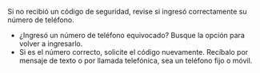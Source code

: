 Si no recibió un código de seguridad, revise si ingresó correctamente su número de teléfono.

- ¿Ingresó un número de teléfono equivocado? Busque la opción para volver a ingresarlo.
- Si es el número correcto, solicite el código nuevamente. Recíbalo por mensaje de texto o por llamada telefónica, sea un teléfono fijo o móvil.
